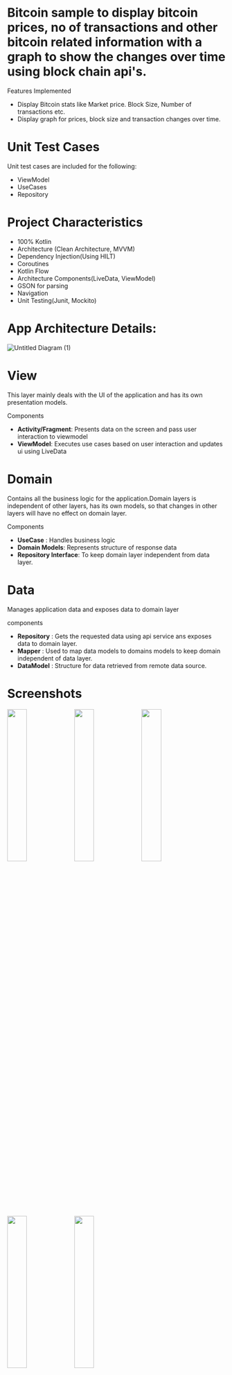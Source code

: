 # Bitcoin sample to display bitcoin prices, no of transactions and other bitcoin related information with a graph to show the changes over time using block chain api's.

Features Implemented
- Display Bitcoin stats like Market price. Block Size, Number of transactions etc. 
- Display graph for prices, block size and transaction changes over time. 

# Unit Test Cases
Unit test cases are included for the following:
- ViewModel 
- UseCases 
- Repository

# Project Characteristics 
- 100% Kotlin<br />
- Architecture (Clean Architecture, MVVM)<br />
- Dependency Injection(Using HILT)<br />
- Coroutines<br />
- Kotlin Flow<br />
- Architecture Components(LiveData, ViewModel)<br />
- GSON for parsing<br />
- Navigation<br />
- Unit Testing(Junit, Mockito)<br />

# App Architecture Details:
![Untitled Diagram (1)](https://user-images.githubusercontent.com/16702310/103493822-8fd58100-4e01-11eb-8465-a443c394e83f.png)

 # View
 This layer mainly deals with the UI of the application and has its own presentation models.
 
 Components
 - **Activity/Fragment**: Presents data on the screen and pass user interaction to viewmodel
 - **ViewModel**: Executes use cases based on user interaction and updates ui using LiveData
 
 # Domain
 Contains all the business logic for the application.Domain layers is independent of other layers, has its own models, so that changes in other layers will have no effect on domain layer.
 
 Components
 - **UseCase** : Handles business logic
 - **Domain Models**: Represents structure of response data
 - **Repository Interface**: To keep domain layer independent from data layer.
 
 # Data
 Manages application data and exposes data to domain layer
 
 components
 - **Repository** : Gets the requested data using api service ans exposes data to domain layer. 
 - **Mapper** : Used to map data models to domains models to keep domain independent of data layer.
 - **DataModel** : Structure for data retrieved from remote data source. 

# Screenshots
 <img src="https://user-images.githubusercontent.com/16702310/121984122-6df10a80-cd60-11eb-8d44-17d5dbe16b6d.png" width="30%">  <img src="https://user-images.githubusercontent.com/16702310/121984126-71849180-cd60-11eb-9bf6-d3a582860eb3.png" width="30%"> <img src="https://user-images.githubusercontent.com/16702310/121984134-747f8200-cd60-11eb-8513-583a4bed493e.png" width="30%"> <img src="https://user-images.githubusercontent.com/16702310/121984141-76e1dc00-cd60-11eb-843f-d2001691123c.png" width="30%"> <img src="https://user-images.githubusercontent.com/16702310/121984145-79443600-cd60-11eb-8404-0b3d6890e1c3.png" width="30%">
 
 
 
